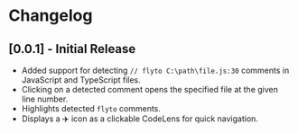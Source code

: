 # Changelog

## [0.0.1] - Initial Release
- Added support for detecting `// flyto C:\path\file.js:30` comments in JavaScript and TypeScript files.
- Clicking on a detected comment opens the specified file at the given line number.
- Highlights detected `flyto` comments.
- Displays a ✈️ icon as a clickable CodeLens for quick navigation.
